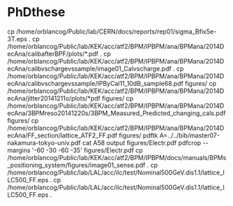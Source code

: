 # PhDthese
cp /home/orblancog/Public/lab/CERN/docs/reports/rep01/sigma_Bfix5e-3T.eps .
cp /home/orblancog/Public/lab/KEK/acc/atf2/BPM/IPBPM/ana/BPMana/2014DecAna/calibafterBPF/plots/*.pdf .
cp /home/orblancog/Public/lab/KEK/acc/atf2/BPM/IPBPM/ana/BPMana/2014DecAna/calibvschargevssample/image01_Calvscharge.pdf .
cp /home/orblancog/Public/lab/KEK/acc/atf2/BPM/IPBPM/ana/BPMana/2014DecAna/calibvschargevssample/IPByCal11_10dB_sample68.pdf figures/
cp /home/orblancog/Public/lab/KEK/acc/atf2/BPM/IPBPM/ana/BPMana/2014DecAna/jitter20141211o/plots/*pdf figures/
cp /home/orblancog/Public/lab/KEK/acc/atf2/BPM/IPBPM/ana/BPMana/2014DecAna/3BPMreso20141220s/3BPM_Measured_Predicted_changing_cals.pdf figures/
cp /home/orblancog/Public/lab/KEK/acc/atf2/BPM/IPBPM/ana/BPMana/2014DecAna/FF_section/lattice_ATF2_FF.pdf figures/
pdftk  A=../../bib/master07-nakamura-tokyo-univ.pdf cat A58 output figures/Electr.pdf
pdfcrop --margins '-60 -30 -60 -35' figures/Electr.pdf 
cp /home/orblancog/Public/lab/KEK/acc/atf2/BPM/IPBPM/docs/manuals/BPMs_positioning_system/figures/image01_sense.pdf .
cp /home/orblancog/Public/lab/LAL/acc/ilc/test/Nominal500GeV.dis1.1/lattice_ILC500_FF.eps .
cp /home/orblancog/Public/lab/LAL/acc/ilc/test/Nominal500GeV.dis1.1/lattice_ILC500_FF.eps .
